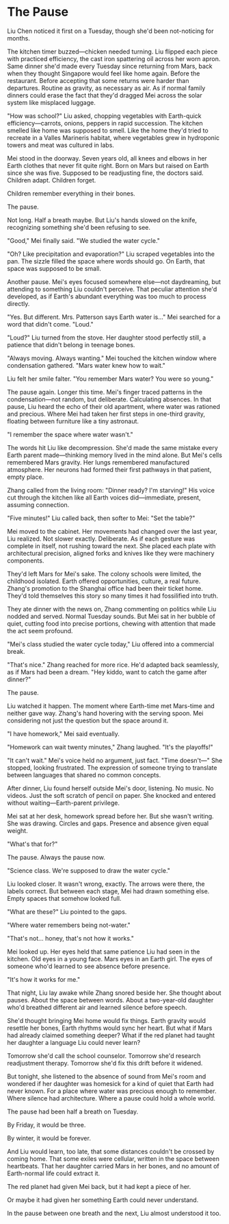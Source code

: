 # The Pause

Liu Chen noticed it first on a Tuesday, though she'd been not-noticing for months.

The kitchen timer buzzed—chicken needed turning. Liu flipped each piece with practiced efficiency, the cast iron spattering oil across her worn apron. Same dinner she'd made every Tuesday since returning from Mars, back when they thought Singapore would feel like home again. Before the restaurant. Before accepting that some returns were harder than departures. Routine as gravity, as necessary as air. As if normal family dinners could erase the fact that they'd dragged Mei across the solar system like misplaced luggage.

"How was school?" Liu asked, chopping vegetables with Earth-quick efficiency—carrots, onions, peppers in rapid succession. The kitchen smelled like home was supposed to smell. Like the home they'd tried to recreate in a Valles Marineris habitat, where vegetables grew in hydroponic towers and meat was cultured in labs.

Mei stood in the doorway. Seven years old, all knees and elbows in her Earth clothes that never fit quite right. Born on Mars but raised on Earth since she was five. Supposed to be readjusting fine, the doctors said. Children adapt. Children forget.

Children remember everything in their bones.

The pause.

Not long. Half a breath maybe. But Liu's hands slowed on the knife, recognizing something she'd been refusing to see.

"Good," Mei finally said. "We studied the water cycle."

"Oh? Like precipitation and evaporation?" Liu scraped vegetables into the pan. The sizzle filled the space where words should go. On Earth, that space was supposed to be small.

Another pause. Mei's eyes focused somewhere else—not daydreaming, but attending to something Liu couldn't perceive. That peculiar attention she'd developed, as if Earth's abundant everything was too much to process directly.

"Yes. But different. Mrs. Patterson says Earth water is..." Mei searched for a word that didn't come. "Loud."

"Loud?" Liu turned from the stove. Her daughter stood perfectly still, a patience that didn't belong in teenage bones.

"Always moving. Always wanting." Mei touched the kitchen window where condensation gathered. "Mars water knew how to wait."

Liu felt her smile falter. "You remember Mars water? You were so young."

The pause again. Longer this time. Mei's finger traced patterns in the condensation—not random, but deliberate. Calculating absences. In that pause, Liu heard the echo of their old apartment, where water was rationed and precious. Where Mei had taken her first steps in one-third gravity, floating between furniture like a tiny astronaut.

"I remember the space where water wasn't."

The words hit Liu like decompression. She'd made the same mistake every Earth parent made—thinking memory lived in the mind alone. But Mei's cells remembered Mars gravity. Her lungs remembered manufactured atmosphere. Her neurons had formed their first pathways in that patient, empty place.

Zhang called from the living room: "Dinner ready? I'm starving!" His voice cut through the kitchen like all Earth voices did—immediate, present, assuming connection.

"Five minutes!" Liu called back, then softer to Mei: "Set the table?"

Mei moved to the cabinet. Her movements had changed over the last year, Liu realized. Not slower exactly. Deliberate. As if each gesture was complete in itself, not rushing toward the next. She placed each plate with architectural precision, aligned forks and knives like they were machinery components.

They'd left Mars for Mei's sake. The colony schools were limited, the childhood isolated. Earth offered opportunities, culture, a real future. Zhang's promotion to the Shanghai office had been their ticket home. They'd told themselves this story so many times it had fossilified into truth.

They ate dinner with the news on, Zhang commenting on politics while Liu nodded and served. Normal Tuesday sounds. But Mei sat in her bubble of quiet, cutting food into precise portions, chewing with attention that made the act seem profound.

"Mei's class studied the water cycle today," Liu offered into a commercial break.

"That's nice." Zhang reached for more rice. He'd adapted back seamlessly, as if Mars had been a dream. "Hey kiddo, want to catch the game after dinner?"

The pause.

Liu watched it happen. The moment where Earth-time met Mars-time and neither gave way. Zhang's hand hovering with the serving spoon. Mei considering not just the question but the space around it.

"I have homework," Mei said eventually.

"Homework can wait twenty minutes," Zhang laughed. "It's the playoffs!"

"It can't wait." Mei's voice held no argument, just fact. "Time doesn't—" She stopped, looking frustrated. The expression of someone trying to translate between languages that shared no common concepts.

After dinner, Liu found herself outside Mei's door, listening. No music. No videos. Just the soft scratch of pencil on paper. She knocked and entered without waiting—Earth-parent privilege.

Mei sat at her desk, homework spread before her. But she wasn't writing. She was drawing. Circles and gaps. Presence and absence given equal weight.

"What's that for?"

The pause. Always the pause now.

"Science class. We're supposed to draw the water cycle."

Liu looked closer. It wasn't wrong, exactly. The arrows were there, the labels correct. But between each stage, Mei had drawn something else. Empty spaces that somehow looked full.

"What are these?" Liu pointed to the gaps.

"Where water remembers being not-water."

"That's not... honey, that's not how it works."

Mei looked up. Her eyes held that same patience Liu had seen in the kitchen. Old eyes in a young face. Mars eyes in an Earth girl. The eyes of someone who'd learned to see absence before presence.

"It's how it works for me."

That night, Liu lay awake while Zhang snored beside her. She thought about pauses. About the space between words. About a two-year-old daughter who'd breathed different air and learned silence before speech.

She'd thought bringing Mei home would fix things. Earth gravity would resettle her bones, Earth rhythms would sync her heart. But what if Mars had already claimed something deeper? What if the red planet had taught her daughter a language Liu could never learn?

Tomorrow she'd call the school counselor. Tomorrow she'd research readjustment therapy. Tomorrow she'd fix this drift before it widened.

But tonight, she listened to the absence of sound from Mei's room and wondered if her daughter was homesick for a kind of quiet that Earth had never known. For a place where water was precious enough to remember. Where silence had architecture. Where a pause could hold a whole world.

The pause had been half a breath on Tuesday.

By Friday, it would be three.

By winter, it would be forever.

And Liu would learn, too late, that some distances couldn't be crossed by coming home. That some exiles were cellular, written in the space between heartbeats. That her daughter carried Mars in her bones, and no amount of Earth-normal life could extract it.

The red planet had given Mei back, but it had kept a piece of her.

Or maybe it had given her something Earth could never understand.

In the pause between one breath and the next, Liu almost understood it too.
